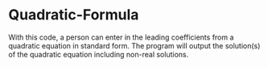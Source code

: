 # Quadratic-Formula
With this code, a person can enter in the leading coefficients from a quadratic equation in standard form. The program will output the solution(s) of the quadratic equation including non-real solutions.
